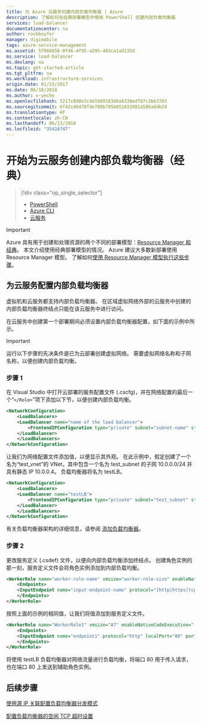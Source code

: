 ```yaml
---
title: 为 Azure 云服务创建内部负载均衡器 | Azure
description: 了解如何在经典部署模型中使用 PowerShell 创建内部负载均衡器
services: load-balancer
documentationcenter: na
author: rockboyfor
manager: digimobile
tags: azure-service-management
ms.assetid: 57966056-0f46-4f95-a295-483ca1ad135d
ms.service: load-balancer
ms.devlang: na
ms.topic: get-started-article
ms.tgt_pltfrm: na
ms.workload: infrastructure-services
origin.date: 01/23/2017
ms.date: 06/18/2018
ms.author: v-yeche
ms.openlocfilehash: 5217c890e3c4d1609183d0a8339edf87c2b63703
ms.sourcegitcommit: 6f42cd6478fde788b795b851033981a586a6db24
ms.translationtype: HT
ms.contentlocale: zh-CN
ms.lasthandoff: 06/13/2018
ms.locfileid: "35416747"
---
```

# <a name="get-started-creating-an-internal-load-balancer-classic-for-cloud-services"></a>开始为云服务创建内部负载均衡器（经典）

> [!div class="op_single_selector"]
> * [PowerShell](../load-balancer/load-balancer-get-started-ilb-classic-ps.md)
> * [Azure CLI](../load-balancer/load-balancer-get-started-ilb-classic-cli.md)
> * [云服务](../load-balancer/load-balancer-get-started-ilb-classic-cloud.md)

> [!IMPORTANT]
> Azure 具有用于创建和处理资源的两个不同的部署模型：[Resource Manager 和经典](../azure-resource-manager/resource-manager-deployment-model.md)。  本文介绍使用经典部署模型的情况。 Azure 建议大多数新部署使用 Resource Manager 模型。 了解如何[使用 Resource Manager 模型执行这些步骤](load-balancer-get-started-ilb-arm-ps.md)。

## <a name="configure-internal-load-balancer-for-cloud-services"></a>为云服务配置内部负载均衡器

虚拟机和云服务都支持内部负载均衡器。 在区域虚拟网络外部的云服务中创建的内部负载均衡器终结点只能在该云服务中进行访问。

在云服务中创建第一个部署期间必须设置内部负载均衡器配置，如下面的示例中所示。

> [!IMPORTANT]
> 运行以下步骤的先决条件是已为云部署创建虚拟网络。 需要虚拟网络名称和子网名称，以便创建内部负载均衡。

### <a name="step-1"></a>步骤 1

在 Visual Studio 中打开云部署的服务配置文件 (.cscfg)，并在网络配置的最后一个“`</Role>`”项下添加以下节，以便创建内部负载均衡。

```xml
<NetworkConfiguration>
    <LoadBalancers>
    <LoadBalancer name="name of the load balancer">
        <FrontendIPConfiguration type="private" subnet="subnet-name" staticVirtualNetworkIPAddress="static-IP-address"/>
    </LoadBalancer>
    </LoadBalancers>
</NetworkConfiguration>
```

让我们为网络配置文件添加值，以便显示其外观。 在此示例中，假定创建了一个名为“test_vnet”的 VNet，其中包含一个名为 test_subnet 的子网 10.0.0.0/24 并具有静态 IP 10.0.0.4。 负载均衡器将名为 testLB。

```xml
<NetworkConfiguration>
    <LoadBalancers>
    <LoadBalancer name="testLB">
        <FrontendIPConfiguration type="private" subnet="test_subnet" staticVirtualNetworkIPAddress="10.0.0.4"/>
    </LoadBalancer>
    </LoadBalancers>
</NetworkConfiguration>
```

有关负载均衡器架构的详细信息，请参阅 [添加负载均衡器](https://msdn.microsoft.com/library/azure/dn722411.aspx)。

### <a name="step-2"></a>步骤 2

更改服务定义 (.csdef) 文件，以便向内部负载均衡添加终结点。 创建角色实例的那一刻，服务定义文件会将角色实例添加到内部负载均衡。

```xml
<WorkerRole name="worker-role-name" vmsize="worker-role-size" enableNativeCodeExecution="[true|false]">
    <Endpoints>
    <InputEndpoint name="input-endpoint-name" protocol="[http|https|tcp|udp]" localPort="local-port-number" port="port-number" certificate="certificate-name" loadBalancerProbe="load-balancer-probe-name" loadBalancer="load-balancer-name" />
    </Endpoints>
</WorkerRole>
```

按照上面的示例的相同值，让我们将值添加到服务定义文件。

```xml
<WorkerRole name="WorkerRole1" vmsize="A7" enableNativeCodeExecution="[true|false]">
    <Endpoints>
    <InputEndpoint name="endpoint1" protocol="http" localPort="80" port="80" loadBalancer="testLB" />
    </Endpoints>
</WorkerRole>
```

将使用 testLB 负载均衡器对网络流量进行负载均衡，将端口 80 用于传入请求，也在端口 80 上发送到辅助角色实例。

## <a name="next-steps"></a>后续步骤

[使用源 IP 关联配置负载均衡器分发模式](load-balancer-distribution-mode.md)

[配置负载均衡器的空闲 TCP 超时设置](load-balancer-tcp-idle-timeout.md)

<!--Update_Description: update meta properties -->